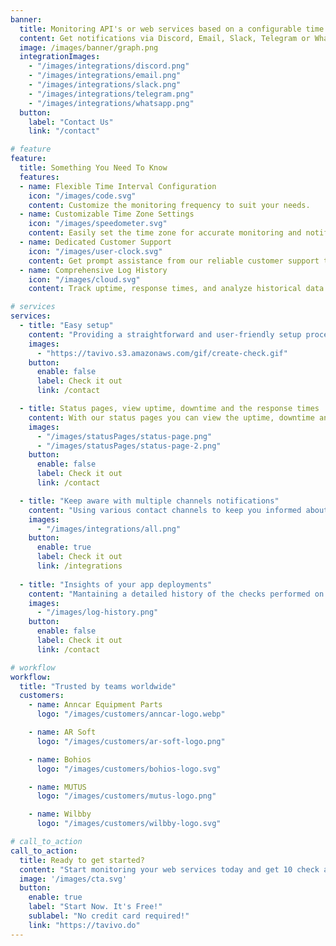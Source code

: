 ```yaml
---
banner:
  title: Monitoring API's or web services based on a configurable time interval
  content: Get notifications via Discord, Email, Slack, Telegram or WhatsApp.
  image: /images/banner/graph.png
  integrationImages:
    - "/images/integrations/discord.png"
    - "/images/integrations/email.png"
    - "/images/integrations/slack.png"
    - "/images/integrations/telegram.png"
    - "/images/integrations/whatsapp.png"
  button:
    label: "Contact Us"
    link: "/contact"

# feature
feature: 
  title: Something You Need To Know
  features:
  - name: Flexible Time Interval Configuration
    icon: "/images/code.svg"
    content: Customize the monitoring frequency to suit your needs.
  - name: Customizable Time Zone Settings
    icon: "/images/speedometer.svg"
    content: Easily set the time zone for accurate monitoring and notifications.
  - name: Dedicated Customer Support
    icon: "/images/user-clock.svg"
    content: Get prompt assistance from our reliable customer support team.
  - name: Comprehensive Log History
    icon: "/images/cloud.svg"
    content: Track uptime, response times, and analyze historical data.

# services
services:
  - title: "Easy setup"
    content: "Providing a straightforward and user-friendly setup process, allowing you to quickly configure and start monitoring your web services. The app offers a simple interface and step-by-step instructions, making it easy for anyone to get started."
    images:
      - "https://tavivo.s3.amazonaws.com/gif/create-check.gif"
    button:
      enable: false
      label: Check it out
      link: /contact

  - title: Status pages, view uptime, downtime and the response times
    content: With our status pages you can view the uptime, downtime and the response times of all your services. You can also view the status of your services from multiple locations around the world.
    images:
      - "/images/statusPages/status-page.png"
      - "/images/statusPages/status-page-2.png"
    button:
      enable: false
      label: Check it out
      link: /contact

  - title: "Keep aware with multiple channels notifications"
    content: "Using various contact channels to keep you informed about the status of your web services. You can receive notifications via Discord, email, Slack, Telegram, and Whatsapp. This flexibility allows you to choose the communication channel that best suits your needs or integrate with your existing workflow."
    images: 
      - "/images/integrations/all.png"
    button:
      enable: true
      label: Check it out
      link: /integrations
  
  - title: "Insights of your app deployments"
    content: "Mantaining a detailed history of the checks performed on your web services. It records each check's result, whether it succeeded or failed, along with the timestamp. This check history provides valuable insights into the availability and performance of your services over time."
    images:
      - "/images/log-history.png"
    button:
      enable: false
      label: Check it out
      link: /contact

# workflow
workflow: 
  title: "Trusted by teams worldwide"
  customers:
    - name: Anncar Equipment Parts
      logo: "/images/customers/anncar-logo.webp"

    - name: AR Soft
      logo: "/images/customers/ar-soft-logo.png"

    - name: Bohios
      logo: "/images/customers/bohios-logo.svg"

    - name: MUTUS
      logo: "/images/customers/mutus-logo.png"

    - name: Wilbby
      logo: "/images/customers/wilbby-logo.svg"

# call_to_action
call_to_action:
  title: Ready to get started?
  content: "Start monitoring your web services today and get 10 check and 10 integrations for free!"
  image: '/images/cta.svg'
  button:
    enable: true
    label: "Start Now. It's Free!"
    sublabel: "No credit card required!"
    link: "https://tavivo.do"
---
```

	